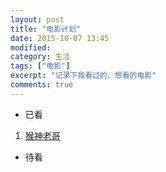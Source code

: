 ```yaml
---
layout: post
title: "电影计划"				
date: 2015-10-07 13:45
modified: 				
category: 生活
tags: ["电影"]
excerpt: "记录下我看过的、想看的电影"
comments: true
---
```


* 已看
 1. [猴神老哥][Bajrangi Bhaijaan]
 
* 待看




[Bajrangi Bhaijaan]: http://movie.douban.com/subject/26393561/